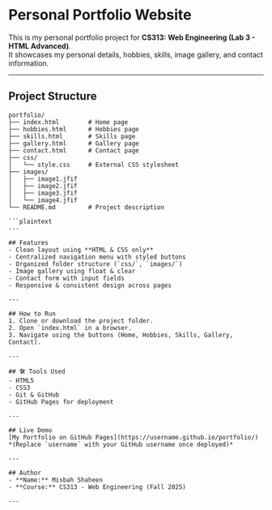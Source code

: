 # Personal Portfolio Website

This is my personal portfolio project for **CS313: Web Engineering (Lab 3 - HTML Advanced)**.  
It showcases my personal details, hobbies, skills, image gallery, and contact information.

---

## Project Structure
```plaintext
portfolio/
├── index.html        # Home page
├── hobbies.html      # Hobbies page
├── skills.html       # Skills page
├── gallery.html      # Gallery page
├── contact.html      # Contact page
├── css/
│   └── style.css     # External CSS stylesheet
├── images/
│   ├── image1.jfif
│   ├── image2.jfif
│   ├── image3.jfif
│   └── image4.jfif
└── README.md         # Project description

```plaintext
---

## Features
- Clean layout using **HTML & CSS only**
- Centralized navigation menu with styled buttons
- Organized folder structure (`css/`, `images/`)
- Image gallery using float & clear
- Contact form with input fields
- Responsive & consistent design across pages

---

## How to Run
1. Clone or download the project folder.
2. Open `index.html` in a browser.
3. Navigate using the buttons (Home, Hobbies, Skills, Gallery, Contact).

---

## 🛠 Tools Used
- HTML5
- CSS3
- Git & GitHub
- GitHub Pages for deployment

---

## Live Demo
[My Portfolio on GitHub Pages](https://username.github.io/portfolio/)  
*(Replace `username` with your GitHub username once deployed)*

---

## Author
- **Name:** Misbah Shaheen    
- **Course:** CS313 - Web Engineering (Fall 2025)  

---
